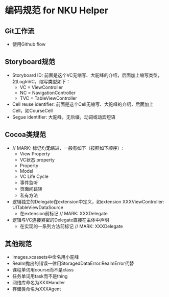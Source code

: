 # 编码规范 for NKU Helper
## Git工作流
- 使用Github flow

## Storyboard规范
- Storyboard ID: 前面是这个VC无缩写、大驼峰的介绍，后面加上缩写类型，如LogInVC，缩写类型如下：
    - VC = ViewController
    - NC = NavigationController
    - TVC = TableViewController
- Cell reuse identifier: 前面是这个Cell无缩写、大驼峰的介绍，后面加上Cell，如CourseCell
- Segue identifier: 大驼峰，无后缀，动词或动宾短语

## Cocoa类规范
- // MARK: 标记均**无**缩进，一般有如下（按照如下顺序）:
    - View Property
    - VC状态 property
    - Property
    - Model
    - VC Life Cycle
    - 事件监听
    - 页面间跳转
    - 私有方法
- 逻辑独立的Delegate在extension中定义，如extension XXXViewController: UITableViewDataSource
    - 在extension前标记 // MARK: XXXDelegate
- 逻辑与VC连接紧密的Delegate直接在主体中声明
    - 在实现的一系列方法前标记 // MARK: XXXDelegate

## 其他规范
- Images.xcassets中命名用小驼峰
- Realm抛出的错误一律用StoragedDataError.RealmError代替
- 课程单词用course而不是class
- 任务单词用task而不是thing
- 网络库命名为XXXHandler
- 存储类命名为XXXAgent
